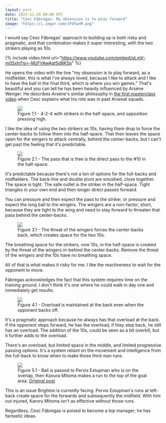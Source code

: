 ```yaml
---
layout: post
date: 2023-11-24 08:00 UTC
title: "Cesc Fàbregas: My obsession is to play forward"
image: "https://i.imgur.com/zFdfwnM.png"
---
```


I would say Cesc Fàbregas' approach to building up is both risky and pragmatic, and that combination makes it super interesting, with the two strikers playing as 10s. 

<!---more--->

{% include video.html url="https://www.youtube.com/embed/qLmV-m0SxhI?si=-MzFVAwAqt5d8KSp" %}

He opens the video with the line "my obsession is to play forward, as a midfielder, this is what I've always loved, because I like to attack and I like to have the ball in the final third, which is where you win games." That's beautiful and you can tell he has been heavily influenced by Arsène Wenger. He describes Arsène's similar philosophy in [the first masterclass video](https://youtu.be/yIHnusixSgA?si=vWq0EmHk8ubg7TOi) when Cesc explains what his role was in past Arsenal squads.

<figure>
    <img src="https://i.imgur.com/rJXcFPq.png">
    <figcaption>Figure 1.1 - 4-2-4 with strikers in the half-space, and opposition pressing high.</figcaption>
</figure> 

I like the idea of using the two strikers as 10s, having them drop to force the center-backs to follow them into the half-space. That then leaves the space open for the wingers to attack centrally, behind the center-backs, but I can't get past the feeling that it's predictable. 

<figure>
    <img src="https://i.imgur.com/zFdfwnM.png">
    <figcaption>Figure 2.1 - The pass that is free is the direct pass to the #10 in the half-space.</figcaption>
</figure> 

It's predictable because there's not a ton of options for the full-backs and midfielders. The back-line and double pivot are smushed, close together. The space is tight. The safe outlet is the striker in the half-space. Tight triangles in your own end and then longer direct passes forward. 

You can pressure and then expect the pass to the striker, or pressure and expect the long ball to the wingers. The wingers are a non-factor, short, because they are tight to the wing and need to stay forward to threaten that pass behind the center-backs. 

<figure>
    <img src="https://i.imgur.com/EBuk7xv.png">
    <figcaption>Figure 3.1 - The threat of the wingers forces the center-backs back, which creates space for the two 10s.</figcaption>
</figure> 

The breathing space for the strikers, now 10s, in the half-space is created by the threat of the wingers in-behind the center-backs. Remove the threat of the wingers and the 10s have no breathing space. 

All of that is what makes it risky for me. I like the reactiveness to wait for the opponent to move. 

Fàbregas acknowledges the fact that this system requires time on the training ground. I don't think it's one where he could walk in day one and immediately get results. 

<figure>
    <img src="https://i.imgur.com/sW0qLny.png">
    <figcaption>Figure 4.1 - Overload is maintained at the back even when the opponent backs off.</figcaption>
</figure> 

It's a pragmatic approach because he always has that overload at the back. If the opponent steps forward, he has the overload, if they step back, he still has an overload. The addition of the 10s, could be seen as a bit overkill, but it further adds to the overload. 

There's an overload, but limited space in the middle, and limited progressive passing options. It's a system reliant on the movement and intelligence from the full-back to know when to make those third man runs. 

<figure>
    <img src="https://i.imgur.com/cUEYZtv.jpg">
    <figcaption>Figure 5.1 - Ball is passed to Pervis Estupinan who is on the overlap, then Kaoura Mitoma makes a run to the top of the goal area. <a href="https://tacticsjournal.com/2023/09/25/brighton-move-without-thinking/">Original post</a></figcaption>
</figure> 

This is an issue Brighton is currently facing. Pervis Estupinan's runs at left-back create space for the forwards and subsequently the midfield. With him out injured, Karoru Mitoma isn't as effective without those runs.

Regardless, Cesc Fàbregas is poised to become a top manager; he has fantastic ideas.

